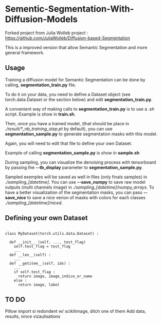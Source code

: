 # Sementic-Segmentation-With-Diffusion-Models
Forked project from Julia Wolleb project : https://github.com/JuliaWolleb/Diffusion-based-Segmentation

This is a improved version that allow Semantic Segmentation and more general framework.

## Usage 
Training a diffusion model for Semantic Segmentation can be done by calling,
__segmentation_train.py__ file. 

To do it on your data, you need to define a Dataset object (see torch.data.Dataset or the section below)
and edit __segmentation_train.py__.

A convenient way of making calls to __segmentation_train.py__ is to use a .sh script. 
Example is show in __train.sh__.

Then, once you have a trained model, (that should be place in *./result/\*_nb_training_step.pt* by default),
you can use __segmentation_sample.py__ to generate segmentation masks with this model.

Again, you will need to edit that file to define your own Dataset.

Example of calling __segmentation_sample.py__ is show in __sample.sh__

During sampling, you can visualize the denoising process with tensorboard by passing the __--tb_display__
parameter to __segmentation_sample.py__. 

Sampled exemples will be saved as well in files (only finals samples) in *./sampling_[datetime]*.
You can use __--save_numpy__ to save raw model outputs (multi channels image) in *./sampling_[datetime]/numpy_arrays*. 
To have a better visualization of the segmentation masks, you can pass __--save_nice__ to save 
a nice verion of masks with colors for each classes *./sampling_[datetime]/niced*.

## Defining your own Dataset 
```

class MyDataset(torch.utils.data.Dataset) : 

  def __init__ (self, ..., test_flag)
    self.test_flag = test_flag
    ...
  def __len__(self) : 
    ...
  def __getitem__(self, idx) : 
    ...
    if self.test_flag : 
      return image, image_indice_or_name
    else : 
      return image, label 
```

## TO DO 
Pillow import si redondent w/ scikitimage, ditch one of them
Add data, results, nince vizaulisations
